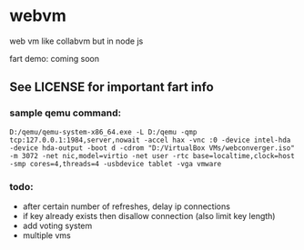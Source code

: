 # webvm
web vm like collabvm but in node js

fart demo: coming soon

## See LICENSE for important fart info

### sample qemu command:

`D:/qemu/qemu-system-x86_64.exe -L D:/qemu -qmp tcp:127.0.0.1:1984,server,nowait -accel hax -vnc :0 -device intel-hda -device hda-output -boot d -cdrom "D:/VirtualBox VMs/webconverger.iso" -m 3072 -net nic,model=virtio -net user -rtc base=localtime,clock=host -smp cores=4,threads=4 -usbdevice tablet -vga vmware`

### todo:

- after certain number of refreshes, delay ip connections
- if key already exists then disallow connection (also limit key length)
- add voting system
- multiple vms
